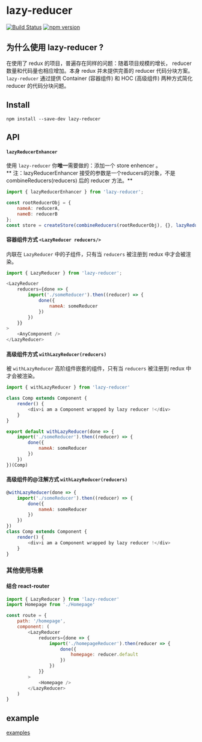 # lazy-reducer
[![Build Status](https://travis-ci.org/omodule/lazy-reducer.svg?branch=master)](https://travis-ci.org/omodule/lazy-reducer)
[![npm version](https://img.shields.io/npm/v/lazy-reducer.svg?style=flat-square)](https://www.npmjs.com/package/lazy-reducer)  
## 为什么使用 lazy-reducer ?

在使用了 redux 的项目，普遍存在同样的问题：随着项目规模的增长， reducer 数量和代码量也相应增加。本身 redux 并未提供完善的 reducer 代码分块方案。`lazy-reducer` 通过提供 Container (容器组件) 和 HOC (高级组件) 两种方式简化 reducer 的代码分块问题。

## Install
```
npm install --save-dev lazy-reducer
```
## API

#### `lazyReducerEnhancer`

使用 `lazy-reducer` 你**唯一**需要做的：添加一个 store enhencer 。  
** 注：lazyReducerEnhancer 接受的参数是一个reducers的对象，不是 combineReducers(reducers) 后的 reducer 方法。**

```javascript
import { lazyReducerEnhancer } from 'lazy-reducer';

const rootReducerObj = {
    nameA: reducerA,
    nameB: reducerB
};
const store = createStore(combineReducers(rootReducerObj), {}, lazyReducerEnhancer(rootReducerObj));
```

#### 容器组件方式 `<LazyReducer reducers/>`

内联在 `LazyReducer` 中的子组件，只有当 `reducers` 被注册到 redux 中才会被渲染。

```javascript
import { LazyReducer } from 'lazy-reducer';

<LazyReducer
    reducers={done => {
        import('./someReducer').then((reducer) => {
            done({
                nameA: someReducer
            })
        })
    }}
>
    <AnyComponent />
</LazyReducer>
```

#### 高级组件方式 `withLazyReducer(reducers)`

被 `withLazyReducer` 高阶组件嵌套的组件，只有当 `reducers` 被注册到 redux 中才会被渲染。

```javascript
import { withLazyReducer } from 'lazy-reducer'

class Comp extends Component {
    render() {
        <div>i am a Component wrapped by lazy reducer !</div>
    }
}

export default withLazyReducer(done => {
    import('./someReducer').then((reducer) => {
        done({
            nameA: someReducer
        })
    })
})(Comp)
```
#### 高级组件的@注解方式 `withLazyReducer(reducers)`

```javascript
@withLazyReducer(done => {
    import('./someReducer').then((reducer) => {
        done({
            nameA: someReducer
        })
    })
})
class Comp extends Component {
    render() {
        <div>i am a Component wrapped by lazy reducer !</div>
    }
}
```

### 其他使用场景

#### 结合 react-router

```javascript
import { LazyReducer } from 'lazy-reducer'
import Homepage from './Homepage'

const route = {
    path: '/homepage',
    component: (
        <LazyReducer
            reducers={done => {
                import('./homepageReducer').then(reducer => {
                    done({
                        homepage: reducer.default
                    })
                })
            }}
        >
            <Homepage />
        </LazyReducer>
    )
}
```

## example
[examples](./examples)
